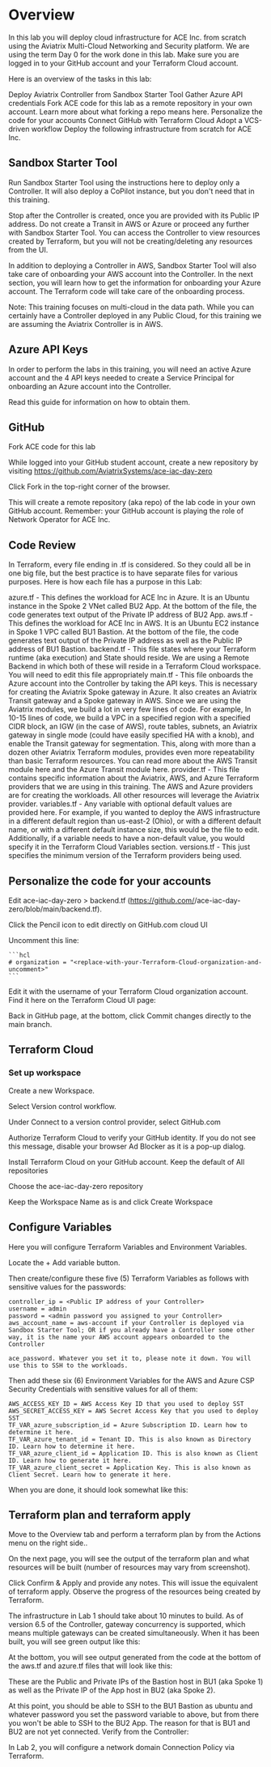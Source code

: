 # Overview

In this lab you will deploy cloud infrastructure for ACE Inc. from scratch using the Aviatrix Multi-Cloud Networking and Security platform. We are using the term Day 0 for the work done in this lab. Make sure you are logged in to your GitHub account and your Terraform Cloud account.

Here is an overview of the tasks in this lab:

Deploy Aviatrix Controller from Sandbox Starter Tool
Gather Azure API credentials
Fork ACE code for this lab as a remote repository in your own account. Learn more about what forking a repo means here.
Personalize the code for your accounts
Connect GitHub with Terraform Cloud
Adopt a VCS-driven workflow
Deploy the following infrastructure from scratch for ACE Inc.

## Sandbox Starter Tool

Run Sandbox Starter Tool using the instructions here to deploy only a Controller. It will also deploy a CoPilot instance, but you don't need that in this training.

Stop after the Controller is created, once you are provided with its Public IP address. Do not create a Transit in AWS or Azure or proceed any further with Sandbox Starter Tool. You can access the Controller to view resources created by Terraform, but you will not be creating/deleting any resources from the UI.

In addition to deploying a Controller in AWS, Sandbox Starter Tool will also take care of onboarding your AWS account into the Controller. In the next section, you will learn how to get the information for onboarding your Azure account. The Terraform code will take care of the onboarding process.

Note: This training focuses on multi-cloud in the data path. While you can certainly have a Controller deployed in any Public Cloud, for this training we are assuming the Aviatrix Controller is in AWS.

## Azure API Keys

In order to perform the labs in this training, you will need an active Azure account and the 4 API keys needed to create a Service Principal for onboarding an Azure account into the Controller. 

Read this guide for information on how to obtain them.

## GitHub

Fork ACE code for this lab

While logged into your GitHub student account, create a new repository by visiting https://github.com/AviatrixSystems/ace-iac-day-zero

Click Fork in the top-right corner of the browser.

This will create a remote repository (aka repo) of the lab code in your own GitHub account. Remember: your GitHub account is playing the role of Network Operator for ACE Inc.

## Code Review

In Terraform, every file ending in .tf is considered. So they could all be in one big file, but the best practice is to have separate files for various purposes. Here is how each file has a purpose in this Lab:

azure.tf - This defines the workload for ACE Inc in Azure. It is an Ubuntu instance in the Spoke 2 VNet called BU2 App. At the bottom of the file, the code generates text output of the Private IP address of BU2 App.
aws.tf - This defines the workload for ACE Inc in AWS. It is an Ubuntu EC2 instance in Spoke 1 VPC called BU1 Bastion. At the bottom of the file, the code generates text output of the Private IP address as well as the Public IP address of BU1 Bastion.
backend.tf - This file states where your Terraform runtime (aka execution) and State should reside. We are using a Remote Backend in which both of these will reside in a Terraform Cloud workspace. You will need to edit this file appropriately
main.tf - This file onboards the Azure account into the Controller by taking the API keys. This is necessary for creating the Aviatrix Spoke gateway in Azure. It also creates an Aviatrix Transit gateway and a Spoke gateway in AWS. Since we are using the Aviatrix modules, we build a lot in very few lines of code. For example, In 10-15 lines of code, we build a VPC in a specified region with a specified CIDR block, an IGW (in the case of AWS), route tables, subnets, an Aviatrix gateway in single mode (could have easily specified HA with a knob), and enable the Transit gateway for segmentation. This, along with more than a dozen other Aviatrix Terraform modules, provides even more repeatability than basic Terraform resources. You can read more about the AWS Transit module here and the Azure Transit module here.
provider.tf - This file contains specific information about the Aviatrix, AWS, and Azure Terraform providers that we are using in this training. The AWS and Azure providers are for creating the workloads. All other resources will leverage the Aviatrix provider.
variables.tf - Any variable with optional default values are provided here. For example, if you wanted to deploy the AWS infrastructure in a different default region than us-east-2 (Ohio), or with a different default name, or with a different default instance size, this would be the file to edit. Additionally, if a variable needs to have a non-default value, you would specify it in the Terraform Cloud Variables section.
versions.tf - This just specifies the minimum version of the Terraform providers being used. 

## Personalize the code for your accounts

Edit ace-iac-day-zero > backend.tf (https://github.com/<your-account>/ace-iac-day-zero/blob/main/backend.tf).
  
Click the Pencil icon to edit directly on GitHub.com cloud UI

Uncomment this line:

    ```hcl
    # organization = "<replace-with-your-Terraform-Cloud-organization-and-uncomment>"
    ```

Edit it with the username of your Terraform Cloud organization account. Find it here on the Terraform Cloud UI page:

Back in GitHub page, at the bottom, click Commit changes directly to the main branch.

## Terraform Cloud

### Set up workspace

Create a new Workspace.

Select Version control workflow.

Under Connect to a version control provider, select GitHub.com

Authorize Terraform Cloud to verify your GitHub identity. If you do not see this message, disable your browser Ad Blocker as it is a pop-up dialog.

Install Terraform Cloud on your GitHub account. Keep the default of All repositories

Choose the ace-iac-day-zero repository

Keep the Workspace Name as is and click Create Workspace

## Configure Variables

Here you will configure Terraform Variables and Environment Variables.  

Locate the + Add variable button.

Then create/configure these five (5) Terraform Variables as follows with sensitive values for the passwords:

    controller_ip = <Public IP address of your Controller>
    username = admin
    password = <admin password you assigned to your Controller>
    aws_account_name = aws-account if your Controller is deployed via Sandbox Starter Tool; OR if you already have a Controller some other way, it is the name your AWS account appears onboarded to the Controller

    ace_password. Whatever you set it to, please note it down. You will use this to SSH to the workloads.

Then add these six (6) Environment Variables for the AWS and Azure CSP Security Credentials with sensitive values for all of them:

    AWS_ACCESS_KEY_ID = AWS Access Key ID that you used to deploy SST
    AWS_SECRET_ACCESS_KEY = AWS Secret Access Key that you used to deploy SST
    TF_VAR_azure_subscription_id = Azure Subscription ID. Learn how to determine it here.
    TF_VAR_azure_tenant_id = Tenant ID. This is also known as Directory ID. Learn how to determine it here.
    TF_VAR_azure_client_id = Application ID. This is also known as Client ID. Learn how to generate it here. 
    TF_VAR_azure_client_secret = Application Key. This is also known as Client Secret. Learn how to generate it here.

When you are done, it should look somewhat like this:

## Terraform plan and terraform apply

Move to the Overview tab and perform a terraform plan by from the Actions menu on the right side..

On the next page, you will see the output of the terraform plan and what resources will be built (number of resources may vary from screenshot).

Click Confirm & Apply and provide any notes. This will issue the equivalent of terraform apply. Observe the progress of the resources being created by Terraform.

The infrastructure in Lab 1 should take about 10 minutes to build. As of version 6.5 of the Controller, gateway concurrency is supported, which means multiple gateways can be created simultaneously. When it has been built, you will see green output like this:

At the bottom, you will see output generated from the code at the bottom of the aws.tf and azure.tf files that will look like this:

These are the Public and Private IPs of the Bastion host in BU1 (aka Spoke 1) as well as the Private IP of the App host in BU2 (aka Spoke 2).

At this point, you should be able to SSH to the BU1 Bastion as ubuntu and whatever password you set the password variable to above, but from there you won't be able to SSH to the BU2 App. The reason for that is BU1 and BU2 are not yet connected. Verify from the Controller:

In Lab 2, you will configure a network domain Connection Policy via Terraform.
